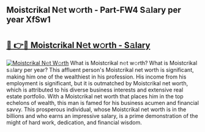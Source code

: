 ## Moistcrikal N𝚎t w𝚘rth - Part-FW4 S𝚊lary per year XfSw1

# <h2><a href="http://gc4ak6.nevu.top/?p=Moistcrikal">🔗 👉🔴 Moistcrikal N𝚎t w𝚘rth - S𝚊lary</a></h2>

[![Moistcrikal N𝚎t W𝚘rth](https://i.imgur.com/Oavwk0R.jpeg)](http://gc4ak6.nevu.top/?p=Moistcrikal)
What is Moistcrikal n𝚎t w𝚘rth? What is Moistcrikal s𝚊lary per year?
This affluent person's Moistcrikal net worth is significant, making him one of the wealthiest in his profession. His income from his employment is significant, but it is outmatched by Moistcrikal net worth, which is attributed to his diverse business interests and extensive real estate portfolio. With a Moistcrikal net worth that places him in the top echelons of wealth, this man is famed for his business acumen and financial savvy. This prosperous individual, whose Moistcrikal net worth is in the billions and who earns an impressive salary, is a prime demonstration of the might of hard work, dedication, and financial wisdom.
